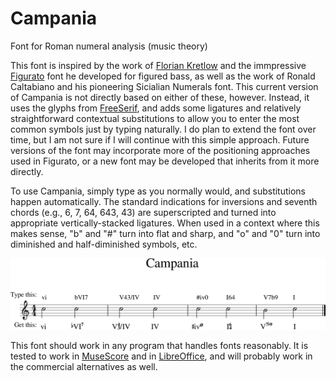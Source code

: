 # Campania
Font for Roman numeral analysis (music theory)

This font is inspired by the work of [Florian Kretlow](https://github.com/fkretlow)
and the immpressive [Figurato](https://github.com/fkretlow/figurato) font he developed for figured bass,
as well as the work of Ronald Caltabiano and his pioneering Sicialian Numerals font.
This current version of Campania is not directly based on either of these, however.
Instead, it uses the glyphs from [FreeSerif](https://www.gnu.org/software/freefont/),
and adds some ligatures and relatively straightforward contextual substitutions
to allow you to enter the most common symbols just by typing naturally.
I do plan to extend the font over time, but I am not sure if I will continue with this simple approach.
Future versions of the font may incorporate more of the positioning approaches used in Figurato,
or a new font may be developed that inherits from it more directly.

To use Campania, simply type as you normally would, and substitutions happen automatically.
The standard indications for inversions and seventh chords (e.g., 6, 7, 64, 643, 43)
are superscripted and turned into appropriate vertically-stacked ligatures.
When used in a context where this makes sense,
"b" and "#" turn into flat and sharp, and
"o" and "0" turn into diminished and half-diminished symbols, etc.

![Campania](campania.png?raw=true)

This font should work in any program that handles fonts reasonably.
It is tested to work in [MuseScore](https://musescore.org) and in [LibreOffice](https://www.libreoffice.org/),
and will probably work in the commercial alternatives as well.
